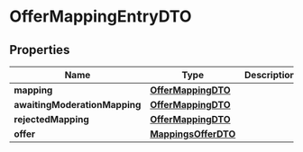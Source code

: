 
# OfferMappingEntryDTO

## Properties
| Name | Type | Description | Notes |
| ------------ | ------------- | ------------- | ------------- |
| **mapping** | [**OfferMappingDTO**](OfferMappingDTO.md) |  |  [optional] |
| **awaitingModerationMapping** | [**OfferMappingDTO**](OfferMappingDTO.md) |  |  [optional] |
| **rejectedMapping** | [**OfferMappingDTO**](OfferMappingDTO.md) |  |  [optional] |
| **offer** | [**MappingsOfferDTO**](MappingsOfferDTO.md) |  |  [optional] |



